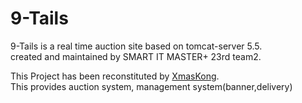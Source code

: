 9-Tails
=======

9-Tails is a real time auction site based on tomcat-server 5.5.<br />
created and maintained by SMART IT MASTER+ 23rd team2.

This Project has been reconstituted by <a href="http://kr.linkedin.com/in/xmaskong">XmasKong</a>.<br />
This provides auction system, management system(banner,delivery)<br />